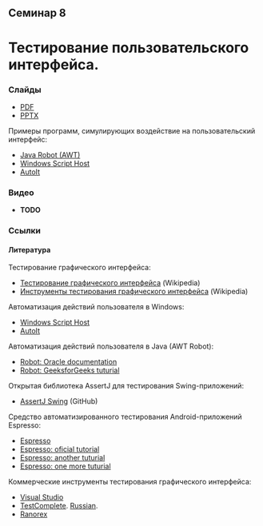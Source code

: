 Семинар 8
--

# Тестирование пользовательского интерфейса.

### Слайды

* [PDF](Seminar08.pdf)
* [PPTX](Seminar08.pptx)

Примеры программ, симулирующих воздействие на пользовательский интерфейс:

* [Java Robot (AWT)](
  https://github.com/andrewt0301/qa-testing-course/blob/master/seminars/seminar08/examples/robot)
* [Windows Script Host](
  https://github.com/andrewt0301/qa-testing-course/blob/master/seminars/seminar08/examples/windows/wsh)
* [AutoIt](
  https://github.com/andrewt0301/qa-testing-course/blob/master/seminars/seminar08/examples/windows/autoit)

### Видео

* __TODO__ 

### Ссылки

#### Литература

Тестирование графического интерфейса:
* [Тестирование графического интерфейса](
  https://en.wikipedia.org/wiki/Graphical_user_interface_testing) (Wikipedia)
* [Инструменты тестирования графического интерфейса](
  https://en.wikipedia.org/wiki/Comparison_of_GUI_testing_tools) (Wikipedia)

Автоматизация действий пользователя в Windows:
* [Windows Script Host](https://en.wikipedia.org/wiki/Windows_Script_Host)
* [AutoIt](https://www.autoitscript.com/site/autoit/)

Автоматизация действий пользователя в Java (AWT Robot):
* [Robot: Oracle documentation](https://docs.oracle.com/javase/10/docs/api/java/awt/Robot.html)
* [Robot: GeeksforGeeks tuturial](https://www.geeksforgeeks.org/robot-class-java-awt/)

Открытая библиотека AssertJ для тестирования Swing-приложений:
* [AssertJ Swing](http://joel-costigliola.github.io/assertj/assertj-swing.html) (GitHub)

Средство автоматизированного тестирования Android-приложений Espresso:
* [Espresso](https://developer.android.com/training/testing/espresso/)
* [Espresso: oficial tutorial](https://developer.android.com/training/testing/ui-testing/espresso-testing)
* [Espresso: another tuturial](https://medium.com/mindorks/android-testing-part-1-espresso-basics-7219b86c862b)
* [Espresso: one more tuturial](http://www.vogella.com/tutorials/AndroidTestingEspresso/article.html)

Коммерческие инструменты тестирования графического интерфейса:
* [Visual Studio](https://docs.microsoft.com/en-us/visualstudio/test/use-ui-automation-to-test-your-code?view=vs-2017)
* [TestComplete](https://smartbear.com/product/testcomplete/overview/). [Russian](https://smartbear.ru/company/products/testcomplete.aspx). 
* [Ranorex](https://www.ranorex.com/)
